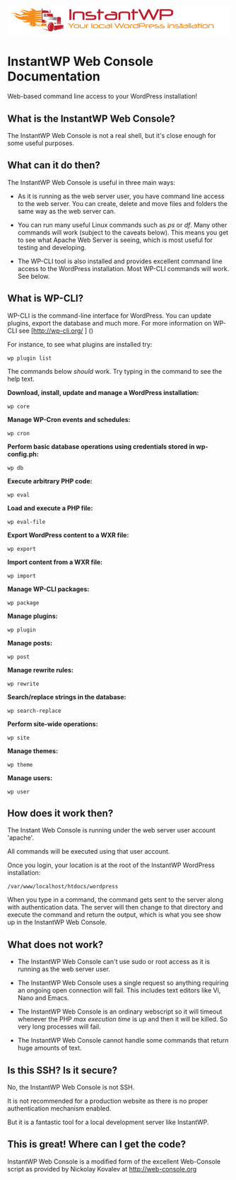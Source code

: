 ![](images/logo-top.png)

# InstantWP Web Console Documentation

Web-based command line access to your WordPress installation!
    
## What is the InstantWP Web Console?

The InstantWP Web Console is not a real shell, but it's close enough for some useful purposes. 

## What can it do then?

The InstantWP Web Console is useful in three main ways:

 * As it is running as the web server user, you have command line access to the web server. You can create, delete and move files and folders the same way as the web server can.
 
 * You can run many useful Linux commands such as *ps* or *df*. Many other commands will work (subject to the caveats below). This means you get to see what Apache Web Server is seeing, which is most useful for testing and developing. 

 *  The WP-CLI tool is also installed and provides excellent command line access to the WordPress installation. Most WP-CLI commands will work. See below.

## What is WP-CLI?

WP-CLI is the command-line interface for WordPress. You can update plugins, export the database and much more. For more information on WP-CLI see [http://wp-cli.org/ ] ()

For instance, to see what plugins are installed try:
 
    wp plugin list
      
The commands below *should* work. Try typing in the command to see the help text.



**Download, install, update and manage a WordPress installation:**

    wp core

**Manage WP-Cron events and schedules:**

    wp cron	


**Perform basic database operations using credentials stored in wp-config.ph:**

    wp db

**Execute arbitrary PHP code:**

    wp eval	

**Load and execute a PHP file:**

    wp eval-file	

**Export WordPress content to a WXR file:**

    wp export	

**Import content from a WXR file:**

    wp import	

**Manage WP-CLI packages:**

    wp package

**Manage plugins:**

    wp plugin	

**Manage posts:**
    
    wp post	

**Manage rewrite rules:**

    wp rewrite	
    
**Search/replace strings in the database:**

    wp search-replace	

**Perform site-wide operations:**

    wp site	

**Manage themes:**

    wp theme	

**Manage users:**

    wp user	

## How does it work then?

The Instant Web Console is running under the web server user account 'apache'. 

All commands will be executed using that user account. 

Once you login, your location is at the root of the InstantWP WordPress installation:

    /var/www/localhost/htdocs/wordpress

When you type in a command, the command gets sent to the server along with authentication data. The server will then change to that directory and execute the command and return the output, which is what you see show up in the InstantWP Web Console.

## What does not work?

 * The InstantWP Web Console can't use sudo or root access as it is running as the web server user.

 * The InstantWP Web Console uses a single request so anything requiring an ongoing open connection will fail. This includes text editors like Vi, Nano and Emacs.

 * The InstantWP Web Console is an ordinary webscript so it will timeout whenever the PHP *max execution time* is up and then it will be killed. So very long processes will fail. 

 * The InstantWP Web Console cannot handle some commands that return huge amounts of text.


## Is this SSH? Is it secure?

No, the InstantWP Web Console is not SSH. 

It is not recommended for a production website as there is no proper authentication mechanism enabled. 

But it is a fantastic tool for a local development server like InstantWP.



## This is great! Where can I get the code?

InstantWP Web Console is a modified form of the excellent Web-Console script as provided by Nickolay Kovalev at [http://web-console.org ]()